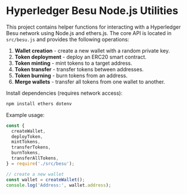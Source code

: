 # Hyperledger Besu Node.js Utilities

This project contains helper functions for interacting with a Hyperledger Besu network using Node.js and ethers.js. The core API is located in `src/besu.js` and provides the following operations:

1. **Wallet creation** - create a new wallet with a random private key.
2. **Token deployment** - deploy an ERC20 smart contract.
3. **Token minting** - mint tokens to a target address.
4. **Token transfer** - transfer tokens between addresses.
5. **Token burning** - burn tokens from an address.
6. **Merge wallets** - transfer all tokens from one wallet to another.

Install dependencies (requires network access):

```bash
npm install ethers dotenv
```

Example usage:

```javascript
const {
  createWallet,
  deployToken,
  mintTokens,
  transferTokens,
  burnTokens,
  transferAllTokens,
} = require('./src/besu');

// create a new wallet
const wallet = createWallet();
console.log('Address:', wallet.address);
```
